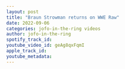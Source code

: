 ```yaml
---
layout: post
title: "Braun Strowman returns on WWE Raw"
date: 2022-09-06
categories: jofo-in-the-ring videos
author: jofo-in-the-ring
spotify_track_id: 
youtube_video_id: geAg8qxFqmI
apple_track_id: 
youtube_metadata: 
---
```

